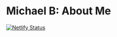 # Michael B: About Me

[![Netlify Status](https://api.netlify.com/api/v1/badges/ac657dd4-ff13-4882-b8f5-d4d4080ba3bd/deploy-status)](https://app.netlify.com/sites/about-me-picklesauce/deploys)